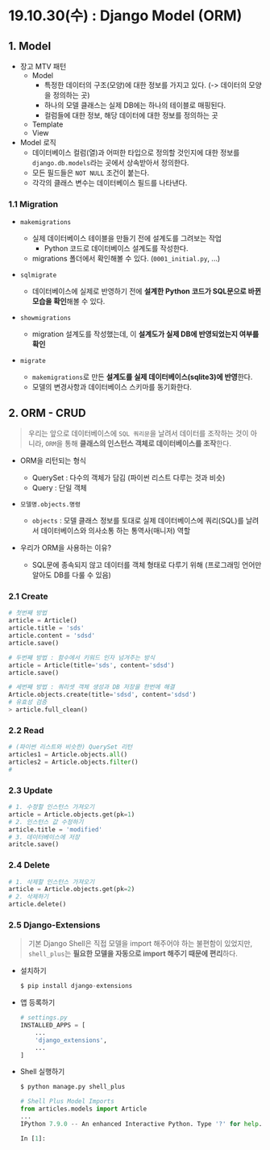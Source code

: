 # 19.10.30(수) : Django Model (ORM)

## 1. Model

- 장고 MTV 패턴
  - Model
    - 특정한 데이터의 구조(모양)에 대한 정보를 가지고 있다. (-> 데이터의 모양을 정의하는 곳)
    - 하나의 모델 클래스는 실제 DB에는 하나의 테이블로 매핑된다.
    - 컬럼들에 대한 정보, 해당 데이터에 대한 정보를 정의하는 곳
  - Template
  - View
- Model 로직
  - 데이터베이스 컬럼(열)과 어떠한 타입으로 정의할 것인지에 대한 정보를 `django.db.models`라는 곳에서 상속받아서 정의한다.
  - 모든 필드들은 `NOT NULL` 조건이 붙는다.
  - 각각의 클래스 변수는 데이터베이스 필드를 나타낸다.

### 1.1 Migration

- ```
  makemigrations
  ```

  - 실제 데이터베이스 테이블을 만들기 전에 설계도를 그려보는 작업
    - Python 코드로 데이터베이스 설계도를 작성한다.
  - migrations 폴더에서 확인해볼 수 있다. (`0001_initial.py`, ...)

- ```
  sqlmigrate
  ```

  - 데이터베이스에 실제로 반영하기 전에 **설계한 Python 코드가 SQL문으로 바뀐 모습을 확인**해볼 수 있다.

- ```
  showmigrations
  ```

  - migration 설계도를 작성했는데, 이 **설계도가 실제 DB에 반영되었는지 여부를 확인**

- ```
  migrate
  ```

  - `makemigrations`로 만든 **설계도를 실제 데이터베이스(sqlite3)에 반영**한다.
  - 모델의 변경사항과 데이터베이스 스키마를 동기화한다.

## 2. ORM - CRUD

> 우리는 앞으로 데이터베이스에 `SQL 쿼리문`을 날려서 데이터를 조작하는 것이 아니라, `ORM`을 통해 **클래스의 인스턴스 객체로 데이터베이스를 조작**한다.

- ORM을 리턴되는 형식

  - QuerySet : 다수의 객체가 담김 (파이썬 리스트 다루는 것과 비슷)
  - Query : 단일 객체

- ```
  모델명.objects.명령
  ```

  - `objects` : 모델 클래스 정보를 토대로 실제 데이터베이스에 쿼리(SQL)를 날려서 데이터베이스와 의사소통 하는 통역사(매니저) 역할

- 우리가 ORM을 사용하는 이유?

  - SQL문에 종속되지 않고 데이터를 객체 형태로 다루기 위해 (프로그래밍 언어만 알아도 DB를 다룰 수 있음)

### 2.1 Create

```python
# 첫번째 방법
article = Article()
article.title = 'sds'
article.content = 'sdsd'
article.save()

# 두번째 방법 : 함수에서 키워드 인자 넘겨주는 방식
article = Article(title='sds', content='sdsd')
article.save()

# 세번째 방법 : 쿼리셋 객체 생성과 DB 저장을 한번에 해결
Article.objects.create(title='sdsd', content='sdsd')
# 유효성 검증
> article.full_clean()
```

### 2.2 Read

```python
# (파이썬 리스트와 비슷한) QuerySet 리턴
articles1 = Article.objects.all()
articles2 = Article.objects.filter()
#
```

### 2.3 Update

```python
# 1. 수정할 인스턴스 가져오기
article = Article.objects.get(pk=1)
# 2. 인스턴스 값 수정하기
article.title = 'modified'
# 3. 데이터베이스에 저장
aritcle.save()
```

### 2.4 Delete

```python
# 1. 삭제할 인스턴스 가져오기
article = Article.objects.get(pk=2)
# 2. 삭제하기
article.delete()
```

### 2.5 Django-Extensions

> 기본 Django Shell은 직접 모델을 import 해주어야 하는 불편함이 있었지만, `shell_plus`는 **필요한 모델을 자동으로 import 해주기 때문에 편리**하다.

- 설치하기

  ```python
  $ pip install django-extensions
  ```

- 앱 등록하기

  ```python
  # settings.py
  INSTALLED_APPS = [
      ...
      'django_extensions',
      ...
  ]
  ```

- Shell 실행하기

  ```python
  $ python manage.py shell_plus
  ```

  ```python
  # Shell Plus Model Imports
  from articles.models import Article
  ...
  IPython 7.9.0 -- An enhanced Interactive Python. Type '?' for help.
  
  In [1]: 
  ```